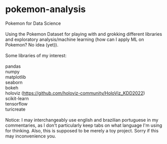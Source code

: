 # pokemon-analysis

Pokemon for Data Science<br><br>
Using the Pokemon Dataset for playing with and grokking different libraries and exploratory analysis/machine learning (how can I apply ML on Pokemon? No idea (yet)).<br>
<br>
Some libraries of my interest:<br>
<br>
pandas<br>
numpy<br>
matplotlib<br>
seaborn<br>
bokeh<br>
holoviz (https://github.com/holoviz-community/HoloViz_KDD2022)<br>
scikit-learn<br>
tensorflow<br>
turicreate<br>
<br>
Notice: I may interchangeably use english and brazilian portuguese in my commentaries, as I don't particularly keep tabs on what language I'm using for thinking. Also, this is supposed to be merely a toy project. Sorry if this may inconvenience you.
